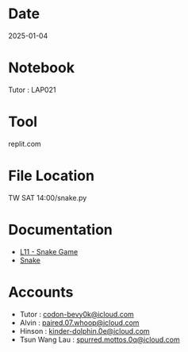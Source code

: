 # Date
2025-01-04

# Notebook
Tutor : LAP021

# Tool
replit.com

# File Location
TW SAT 14:00/snake.py

# Documentation
- [L11 - Snake Game](https://docs.google.com/presentation/d/1JWBuzvW5q9asH71KLYnkvYIW28bX39-EJ_OdQVWn8fs/edit?usp=drive_link)
- [Snake](https://drive.google.com/drive/folders/1U35glQP90bEutQ07XKXEmJuXsTwKVYA4?usp=sharing)

# Accounts
- Tutor : codon-bevy0k@icloud.com
- Alvin : paired.07.whoop@icloud.com
- Hinson : kinder-dolphin.0e@icloud.com
- Tsun Wang Lau : spurred.mottos.0q@icloud.com
